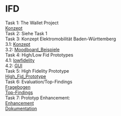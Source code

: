# IFD
Task 1: The Wallet Project
<br>
<a href="https://github.com/metinhan/IFD/blob/main/Task%201%20Metin%20Han.pdf">Konzept</a>
<br>
Task 2: Siehe Task 1
<br>
Task 3: Konzept Elektromobilität Baden-Württemberg
<br>
3.1: <a href="https://github.com/metinhan/IFD/blob/main/Konzept%20Elektromobilität%20Baden-Württemberg.pdf">Konzept</a>
<br>
3.2: <a href="https://github.com/metinhan/IFD/blob/main/Moodboard_neu.pdf">Moodboard_Beispiele</a>
<br>
Task 4: High/Low Fid Prototypes
<br>
4.1: <a href="https://github.com/metinhan/IFD/blob/main/lowfidelity_Metin_Han.pdf">lowfidelity</a>
<br>
4.2: <a href="https://github.com/metinhan/IFD/blob/main/GUI%20Tool%20Sketch.pdf">GUI</a>
<br>
Task 5: High Fidelity Prototype
<br>
<a href="https://cedsgl.axshare.com">High_Fid_Prototype</a>
<br>
Task 6: Evaluation/Top-Findings
<br>
<a href="https://github.com/metinhan/IFD/blob/main/Prototyp%20Evaluation%20Metin%20Han.pdf">Fragebogen</a>
<br>
<a href="https://github.com/metinhan/IFD/blob/main/Top%20Findings%20Metin%20Han.pdf">Top-Findings</a>
<br>
Task 7: Prototyp Enhancement:
<br>
<a href="https://sk81xo.axshare.com">Enhancement</a>
<br>
<a href="https://github.com/metinhan/IFD/blob/main/Dokumentation_Metin_Han.pdf">Dokumentation</a>
<br>
